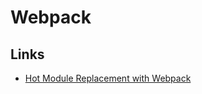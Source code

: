 # Webpack

## Links

* [Hot Module Replacement with Webpack](https://github.com/webpack/docs/wiki/hot-module-replacement-with-webpack)